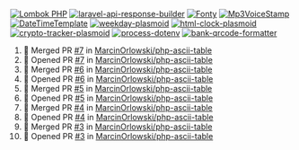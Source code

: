 [![Lombok PHP](https://github-readme-stats.vercel.app/api/pin/?username=MarcinOrlowski&repo=lombok-php&theme=default&hide_border=true&title_color=87c9c3&text_color=62696d&icon_color=636a6d&bg_color=30393e)](https://github.com/MarcinOrlowski/lombok-php)
[![laravel-api-response-builder](https://github-readme-stats.vercel.app/api/pin/?username=MarcinOrlowski&repo=laravel-api-response-builder&theme=default&hide_border=true&title_color=87c9c3&text_color=62696d&icon_color=636a6d&bg_color=30393e)](https://github.com/MarcinOrlowski/laravel-api-response-builder)
[![Fonty](https://github-readme-stats.vercel.app/api/pin/?username=MarcinOrlowski&repo=Fonty&theme=default&hide_border=true&title_color=87c9c3&text_color=62696d&icon_color=636a6d&bg_color=30393e)](https://github.com/MarcinOrlowski/Fonty)
[![Mp3VoiceStamp](https://github-readme-stats.vercel.app/api/pin/?username=MarcinOrlowski&repo=Mp3VoiceStamp&theme=default&hide_border=true&title_color=87c9c3&text_color=62696d&icon_color=636a6d&bg_color=30393e)](https://github.com/MarcinOrlowski/Mp3VoiceStamp)
[![DateTimeTemplate](https://github-readme-stats.vercel.app/api/pin/?username=MarcinOrlowski&repo=DateTimeTemplate&theme=default&hide_border=true&title_color=87c9c3&text_color=62696d&icon_color=636a6d&bg_color=30393e)](https://github.com/MarcinOrlowski/DateTimeTemplate)
[![weekday-plasmoid](https://github-readme-stats.vercel.app/api/pin/?username=MarcinOrlowski&repo=weekday-plasmoid&theme=default&hide_border=true&title_color=87c9c3&text_color=62696d&icon_color=636a6d&bg_color=30393e)](https://github.com/MarcinOrlowski/weekday-plasmoid)
[![html-clock-plasmoid](https://github-readme-stats.vercel.app/api/pin/?username=MarcinOrlowski&repo=html-clock-plasmoid&theme=default&hide_border=true&title_color=87c9c3&text_color=62696d&icon_color=636a6d&bg_color=30393e)](https://github.com/MarcinOrlowski/html-clock-plasmoid)
[![crypto-tracker-plasmoid](https://github-readme-stats.vercel.app/api/pin/?username=MarcinOrlowski&repo=crypto-tracker-plasmoid&theme=default&hide_border=true&title_color=87c9c3&text_color=62696d&icon_color=636a6d&bg_color=30393e)](https://github.com/MarcinOrlowski/crypto-tracker-plasmoid)
[![process-dotenv](https://github-readme-stats.vercel.app/api/pin/?username=MarcinOrlowski&repo=process-dotenv&theme=default&hide_border=true&title_color=87c9c3&text_color=62696d&icon_color=636a6d&bg_color=30393e)](https://github.com/MarcinOrlowski/process-dotenv)
[![bank-qrcode-formatter](https://github-readme-stats.vercel.app/api/pin/?username=MarcinOrlowski&repo=bank-qrcode-formatter&theme=default&hide_border=true&title_color=87c9c3&text_color=62696d&icon_color=636a6d&bg_color=30393e)](https://github.com/MarcinOrlowski/bank-qrcode-formatter)

<!--START_SECTION:activity-->
1. 🎉 Merged PR [#7](https://github.com/MarcinOrlowski/php-ascii-table/pull/7) in [MarcinOrlowski/php-ascii-table](https://github.com/MarcinOrlowski/php-ascii-table)
2. 💪 Opened PR [#7](https://github.com/MarcinOrlowski/php-ascii-table/pull/7) in [MarcinOrlowski/php-ascii-table](https://github.com/MarcinOrlowski/php-ascii-table)
3. 🎉 Merged PR [#6](https://github.com/MarcinOrlowski/php-ascii-table/pull/6) in [MarcinOrlowski/php-ascii-table](https://github.com/MarcinOrlowski/php-ascii-table)
4. 💪 Opened PR [#6](https://github.com/MarcinOrlowski/php-ascii-table/pull/6) in [MarcinOrlowski/php-ascii-table](https://github.com/MarcinOrlowski/php-ascii-table)
5. 🎉 Merged PR [#5](https://github.com/MarcinOrlowski/php-ascii-table/pull/5) in [MarcinOrlowski/php-ascii-table](https://github.com/MarcinOrlowski/php-ascii-table)
6. 💪 Opened PR [#5](https://github.com/MarcinOrlowski/php-ascii-table/pull/5) in [MarcinOrlowski/php-ascii-table](https://github.com/MarcinOrlowski/php-ascii-table)
7. 🎉 Merged PR [#4](https://github.com/MarcinOrlowski/php-ascii-table/pull/4) in [MarcinOrlowski/php-ascii-table](https://github.com/MarcinOrlowski/php-ascii-table)
8. 💪 Opened PR [#4](https://github.com/MarcinOrlowski/php-ascii-table/pull/4) in [MarcinOrlowski/php-ascii-table](https://github.com/MarcinOrlowski/php-ascii-table)
9. 🎉 Merged PR [#3](https://github.com/MarcinOrlowski/php-ascii-table/pull/3) in [MarcinOrlowski/php-ascii-table](https://github.com/MarcinOrlowski/php-ascii-table)
10. 💪 Opened PR [#3](https://github.com/MarcinOrlowski/php-ascii-table/pull/3) in [MarcinOrlowski/php-ascii-table](https://github.com/MarcinOrlowski/php-ascii-table)
<!--END_SECTION:activity-->
